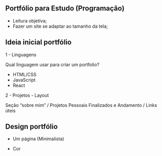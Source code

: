 ## Portfólio para Estudo (Programação)

- Leitura objetiva;
- Fazer um site se adaptar ao tamanho da tela;

## Ideia inicial portfólio

1 - Linguagens

Qual linguagem usar para criar um portfolio? 

- HTML/CSS
- JavaScript
- React

2 - Projetos - Layout

Seção “sobre mim” / Projetos Pessoais Finalizados e Andamento / Links úteis

## Design portfólio

- Um página (Minimalista)   

- Cor

